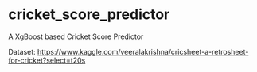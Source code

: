 # cricket_score_predictor
A XgBoost based Cricket Score Predictor

Dataset: https://www.kaggle.com/veeralakrishna/cricsheet-a-retrosheet-for-cricket?select=t20s
